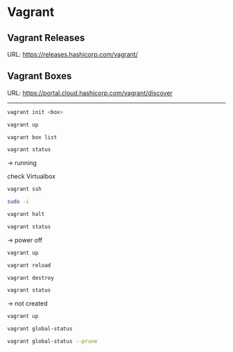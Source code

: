 # Vagrant

## Vagrant Releases
URL: https://releases.hashicorp.com/vagrant/
## Vagrant Boxes
URL: https://portal.cloud.hashicorp.com/vagrant/discover

---

```sh
vagrant init <box>
```

```sh
vagrant up
```

```sh
vagrant box list
```

```sh
vagrant status
```
-> running 

check Virtualbox

```sh
vagrant ssh
```

```sh
sudo -i
```

```sh
vagrant halt
```

```sh
vagrant status
```
-> power off

```sh
vagrant up
```

```sh
vagrant reload
```

```sh
vagrant destroy
```

```sh
vagrant status
```
-> not created

```sh
vagrant up
```

```sh
vagrant global-status
```
```sh
vagrant global-status --prune
```
